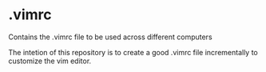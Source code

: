 # .vimrc
Contains the .vimrc file to be used across different computers

The intetion of this repository is to create a good .vimrc file incrementally to customize the vim editor.
